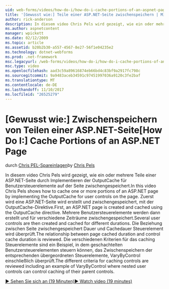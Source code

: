 ```yaml
---
uid: web-forms/videos/how-do-i/how-do-i-cache-portions-of-an-aspnet-page
title: '[Gewusst wie:] Teile einer ASP.NET-Seite zwischenspeichern | Microsoft Docs'
author: rick-anderson
description: In diesem video Chris Pels wird gezeigt, wie ein oder mehrere Teile einer ASP.NET-Seite durch Implementieren der OutputCache für Benutzersteuerelemente auf der Seite zwischengespeichert. Zuerst wird ein...
ms.author: aspnetcontent
manager: wpickett
ms.date: 02/12/2009
ms.topic: article
ms.assetid: b20b2b30-a557-4567-8e27-56f1e04235e2
ms.technology: dotnet-webforms
ms.prod: .net-framework
msc.legacyurl: /web-forms/videos/how-do-i/how-do-i-cache-portions-of-an-aspnet-page
msc.type: video
ms.openlocfilehash: aad3c59a89616874eb66bd4c83bf9a2917fc798c
ms.sourcegitcommit: 9a9483aceb34591c97451997036a9120c3fe2baf
ms.translationtype: MT
ms.contentlocale: de-DE
ms.lasthandoff: 11/10/2017
ms.locfileid: "26525279"
---
```

<a name="how-do-i-cache-portions-of-an-aspnet-page"></a><span data-ttu-id="3ecd4-104">[Gewusst wie:] Zwischenspeichern von Teilen einer ASP.NET-Seite</span><span class="sxs-lookup"><span data-stu-id="3ecd4-104">[How Do I:] Cache Portions of an ASP.NET Page</span></span>
====================
<span data-ttu-id="3ecd4-105">durch [Chris PEL-Spareinlagen](https://twitter.com/chrispels)</span><span class="sxs-lookup"><span data-stu-id="3ecd4-105">by [Chris Pels](https://twitter.com/chrispels)</span></span>

<span data-ttu-id="3ecd4-106">In diesem video Chris Pels wird gezeigt, wie ein oder mehrere Teile einer ASP.NET-Seite durch Implementieren der OutputCache für Benutzersteuerelemente auf der Seite zwischengespeichert.</span><span class="sxs-lookup"><span data-stu-id="3ecd4-106">In this video Chris Pels shows how to cache one or more portions of an ASP.NET page by implementing the OutputCache for user controls on the page.</span></span> <span data-ttu-id="3ecd4-107">Zuerst wird eine ASP.NET-Seite wird erstellt und zwischengespeichert, mit der OutputCache-Direktive.</span><span class="sxs-lookup"><span data-stu-id="3ecd4-107">First, an ASP.NET page is created and cached using the OutputCache directive.</span></span> <span data-ttu-id="3ecd4-108">Mehrere Benutzersteuerelemente werden dann erstellt und für verschiedene Zeiträume zwischengespeichert.</span><span class="sxs-lookup"><span data-stu-id="3ecd4-108">Several user controls are then created and cached for different durations.</span></span> <span data-ttu-id="3ecd4-109">Die Beziehung zwischen Seite zwischengespeichert Dauer und Cachedauer Steuerelement wird überprüft.</span><span class="sxs-lookup"><span data-stu-id="3ecd4-109">The relationship between page cached duration and control cache duration is reviewed.</span></span> <span data-ttu-id="3ecd4-110">Die verschiedenen Kriterien für das caching Steuerelemente sind ein Beispiel, in dem geschachtelten Benutzersteuerelementen steuern können, das Zwischenspeichern der entsprechenden übergeordneten Steuerelemente, VaryByControl einschließlich überprüft.</span><span class="sxs-lookup"><span data-stu-id="3ecd4-110">The different criteria for caching controls are reviewed including an example of VaryByControl where nested user controls can control caching of their parent controls.</span></span>

[<span data-ttu-id="3ecd4-111">&#9654; Sehen Sie sich an (19 Minuten)</span><span class="sxs-lookup"><span data-stu-id="3ecd4-111">&#9654; Watch video (19 minutes)</span></span>](https://channel9.msdn.com/Blogs/ASP-NET-Site-Videos/how-do-i-cache-portions-of-an-aspnet-page)
